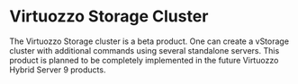 # Virtuozzo Storage Cluster

The Virtuozzo Storage cluster is a beta product. One can create a vStorage cluster with additional commands using several standalone servers. This product is planned to be completely implemented in the future Virtuozzo Hybrid Server 9 products. 
